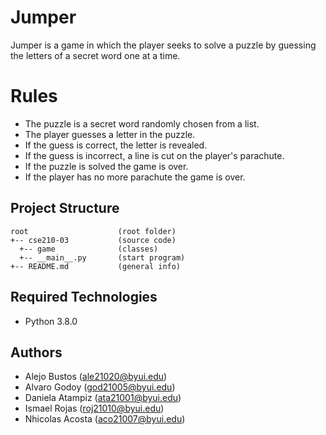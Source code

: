 # Jumper
Jumper is a game in which the player seeks to solve a puzzle by guessing the letters of a secret word one at a time.

# Rules
- The puzzle is a secret word randomly chosen from a list.
- The player guesses a letter in the puzzle.
- If the guess is correct, the letter is revealed.
- If the guess is incorrect, a line is cut on the player's parachute.
- If the puzzle is solved the game is over.
- If the player has no more parachute the game is over.

## Project Structure
```
root                    (root folder)
+-- cse210-03           (source code)
  +-- game              (classes)
  +-- __main__.py       (start program)
+-- README.md           (general info)
```

## Required Technologies
* Python 3.8.0

## Authors
- Alejo Bustos (ale21020@byui.edu)
- Alvaro Godoy (god21005@byui.edu)
- Daniela Atampiz (ata21001@byui.edu)
- Ismael Rojas (roj21010@byui.edu)
- Nhicolas Acosta (aco21007@byui.edu)